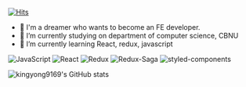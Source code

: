 [![Hits](https://hits.seeyoufarm.com/api/count/incr/badge.svg?url=https%3A%2F%2Fgithub.com%2Fkingyong9169&count_bg=%2379C83D&title_bg=%23555555&icon=&icon_color=%23E7E7E7&title=hits&edge_flat=false)](https://hits.seeyoufarm.com)

- 🤟 I'm a dreamer who wants to become an FE developer.
- 🔭 I’m currently studying on department of computer science, CBNU
- 🌱 I’m currently learning React, redux, javascript
<img alt="JavaScript" src ="https://img.shields.io/badge/JavaScript-F7DF1E.svg?&style=for-the-badge&logo=JavaScript&logoColor=white"/>
<img alt="React" src ="https://img.shields.io/badge/React-61DAFB.svg?&style=for-the-badge&logo=React&logoColor=white"/>
<img alt="Redux" src ="https://img.shields.io/badge/Redux-764ABC.svg?&style=for-the-badge&logo=Redux&logoColor=white"/>
<img alt="Redux-Saga" src ="https://img.shields.io/badge/Redux Saga-999999.svg?&style=for-the-badge&logo=Redux-Saga&logoColor=white"/>
<img alt="styled-components" src ="https://img.shields.io/badge/styled components-DB7093.svg?&style=for-the-badge&logo=styled-components&logoColor=white"/>

![kingyong9169's GitHub stats](https://github-readme-stats.vercel.app/api?username=kingyong9169&show_icons=true&theme=radical&count_private=true)

